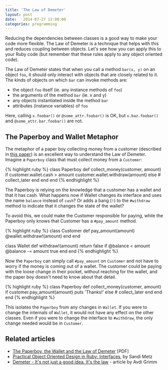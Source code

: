 ```yaml
---
title: 'The Law of Demeter'
layout: post
date:   2014-07-27 12:00:00
categories: programming
---
```


Reducing the dependencies between classes is a good way to make your code more flexible. The Law of Demeter is a technique that helps with this and reduces coupling between objects. Let's see how you can apply this to your Ruby code (but remember that these rules apply to any object oriented code).

The Law of Demeter states that when you call a method `bar(x, y)` on an object `foo`, it should only interact with objects that are closely related to it. The kinds of objects on which `bar` can invoke methods are: 

- the object `foo` itself (ie. any instance methods of `foo`)
- the arguments of the method `bar` (ie. x and y)
- any objects instantiated inside the method `bar`
- attributes (instance variables) of `foo`

Here, calling `x.foobar()` or `@some_attr.foobar()` is OK, but `x.baz.foobar()` and `@some_attr.bar.foobar()` are not.

## The Paperboy and Wallet Metaphor

The metaphor of a paper boy collecting money from a customer (described in [this paper](http://www.ccs.neu.edu/research/demeter/demeter-method/LawOfDemeter/paper-boy/demeter.pdf)) is an excellent way to understand the Law of Demeter. Imagine a `Paperboy` class that must collect money from a `Customer`:

{% highlight ruby %}
class Paperboy
  def collect_money(customer, amount)
    if customer.wallet.cash > amount
      customer.wallet.withdraw(amount)
    else
      # collect_later
    end
  end
end
{% endhighlight %}

The Paperboy is relying on the knowledge that a customer has a wallet and that it has cash. What happens now if Wallet changes its interface and uses the name `balance` instead of `cash`? Or adds a bang (`!`) to the `#withdraw` method to indicate that it changes the state of the wallet?

To avoid this, we could make the Customer responsible for paying, while the Paperboy only knows that Customer has a `#pay_amount` method.

{% highlight ruby %}
class Customer
  def pay_amount(amount)
    @wallet.withdraw!(amount)
  end
end

class Wallet
  def withdraw!(amount)
    return false if @balance < amount
    @balance -= amount
    true
  end
end
{% endhighlight %}

Now the `Paperboy` can simply call `#pay_amount` on `Customer` and not have to worry if the money is coming out of a wallet. The customer could be paying with the loose change in their pocket, without reaching for the wallet, and the paper boy doesn't need to know about that detail.

{% highlight ruby %}
class Paperboy
  def collect_money(customer, amount)
    if customer.pay_amount(amount)
      puts 'Thanks!'
    else
      # collect_later
    end
  end
end
{% endhighlight %}

This isolates the `Paperboy` from any changes in `Wallet`. If you were to change the internals of `Wallet`, it would not have any effect on the other classes. Even if you were to change the interface to `#withdraw`, the only change needed would be in `Customer`.

## Related articles

- [The Paperboy, the Wallet and the Law of Demeter](http://www.ccs.neu.edu/research/demeter/demeter-method/LawOfDemeter/paper-boy/demeter.pdf) [PDF]
- [Practical Object Oriented Design in Ruby: Interfaces](http://www.informit.com/articles/article.aspx?p=1834700&seqNum=6), by Sandi Metz
- [Demeter - It's not just a good idea. It's the law](http://devblog.avdi.org/2011/07/05/demeter-its-not-just-a-good-idea-its-the-law/) - article by Avdi Grimm
